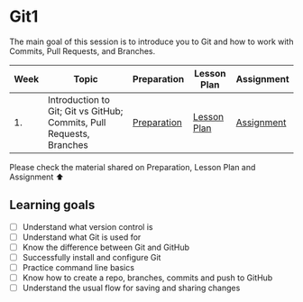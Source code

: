 # Git1

The main goal of this session is to introduce you to Git and how to work with Commits, Pull Requests, and Branches.

| Week | Topic                                                                | Preparation                     | Lesson Plan                     | Assignment                    |
| ---- | -------------------------------------------------------------------- | ------------------------------- | ------------------------------- | ----------------------------- |
| 1.   | Introduction to Git; Git vs GitHub; Commits, Pull Requests, Branches | [Preparation](./preparation.md) | [Lesson Plan](./lesson-plan.md) | [Assignment](./assignment.md) |

Please check the material shared on Preparation, Lesson Plan and Assignment ⬆️

## Learning goals

- [ ] Understand what version control is
- [ ] Understand what Git is used for
- [ ] Know the difference between Git and GitHub
- [ ] Successfully install and configure Git
- [ ] Practice command line basics
- [ ] Know how to create a repo, branches, commits and push to GitHub
- [ ] Understand the usual flow for saving and sharing changes
